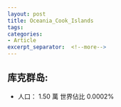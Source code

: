 ```yaml
---
layout: post
title: Oceania_Cook_Islands
tags: 
categories:
- Article
excerpt_separator:  <!--more-->
---
```

## 库克群岛:
- 人口： 1.50 萬 世界佔比 0.0002%